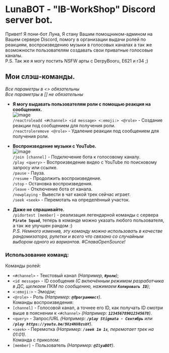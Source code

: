 # LunaBOT - "IB-WorkShop" Discord server bot.

Привет! Я пони-бот Луна, Я стану Вашим помощником-админом на Вашем сервере Discord, помогу в организации выдачи ролей по реакциям, воспроизведению музыки в голосовых каналах а так же возможности пользователям создавать свои приватные голосовые каналы.<br>
P.S. Так же я могу постить NSFW арты с DerpyBooru, E621 и r34 ;)

## Мои слэш-команды.
*Все параметры в <> обязательны*<br>
*Все параметры в [] не обязательны*<br>
- **Я могу выдавать пользователям роли с помощью реакция на сообщениях.**<br>
![image](https://user-images.githubusercontent.com/36928846/215272375-5e19f804-314b-4a02-ae54-88431be4dedf.png)<br>
`/reactroleadd <#channel> <id message> <:emoji:> <@role>` - Создание реакции под сообщением для получения роли.<br>
`/reactroleremove <@role>` - Удаление реакции под сообщением для получения роли.<br>

- **Воспроизведение музыки с YouTube.**<br>
![image](https://user-images.githubusercontent.com/36928846/215279482-c11d8577-3405-42dc-b544-2750bd0194df.png)<br>
`/join [channel]` - Подключение бота к голосовому каналу.<br>
`/play <query>` - Воспроизведение видео с YouTube по поисковому запросу или ссылке.<br> 
`/pause` - Пауза.<br> 
`/resume` - Продолжить воспроизведение.<br> 
`/stop` - Остановка воспроизведения.<br> 
`/leave` - Отключение бота от канала.<br> 
`/nowplaying` - Вывести в чат какой трек сейчас играет.<br> 
`/seek <seek>` - Перемотать на определённый участок.<br> 

- **Даже не спрашивайте.**<br>
`/pidortest [member]` - реализация легендарной команды с сервера **`Pirate Squad`**, теперь в команде можно указать любого пользователя, а так же улучшен рандом :)<br>
*P.S. Немного изменив, эту команду можно использовать в качестве рандомизатора, рулетки и всего что связано со случайным выбором одного из вариантов. #СлаваOpenSource!*<br>

### Использование команд:<br>
Команды ролей:<br>
- `<#channel>` - Текстовый канал *(Например, **`#роли`**)*;<br>
- `<id message>` - ID сообщения *(С включённым режимом разработчика в ДС, щелкаем ПКМ по сообщению, нажимаем **`Копировать ID`**)*;<br>
- `<:emoji:>` - Эмодзи;<br>
- `<@role>` - Роль *(Например: **`@Программист`**)*.<br>
Команды воспроизведения:<br>
- `[channel]` - Голосовой канал, а точнее его ID, как получать ID смотри выше в пояснении к `<#channel>` *(Например: **`123456789012345678`**)*.<br>
- `<query>` - Запрос/URL *(Например: **`/play Stigmata - Сентябрь`** или **`/play https://youtu.be/9Xz4NV0zsbY`**)*.<br>
- `<seek>` - Перемотка *(Например: **`/seek 1m 1s`**, перемотает трек на 01:01)*.<br>
Команда с приколом:<br>
- `[member]` - Пользователь *(Например: **`@IlyaBOT`**)*.<br>